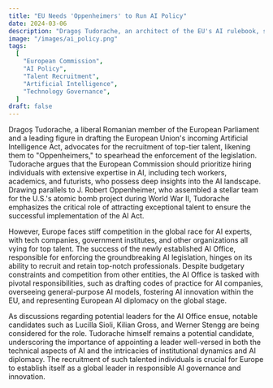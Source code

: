 ```yaml
---
title: "EU Needs 'Oppenheimers' to Run AI Policy"
date: 2024-03-06
description: "Dragoș Tudorache, an architect of the EU's AI rulebook, stresses the necessity of recruiting top talent, akin to 'Oppenheimers,' to effectively implement the Artificial Intelligence Act."
image: "/images/ai_policy.png"
tags:
  [
    "European Commission",
    "AI Policy",
    "Talent Recruitment",
    "Artificial Intelligence",
    "Technology Governance",
  ]
draft: false
---
```


Dragoș Tudorache, a liberal Romanian member of the European Parliament and a leading figure in drafting the European Union's incoming Artificial Intelligence Act, advocates for the recruitment of top-tier talent, likening them to "Oppenheimers," to spearhead the enforcement of the legislation. Tudorache argues that the European Commission should prioritize hiring individuals with extensive expertise in AI, including tech workers, academics, and futurists, who possess deep insights into the AI landscape. Drawing parallels to J. Robert Oppenheimer, who assembled a stellar team for the U.S.'s atomic bomb project during World War II, Tudorache emphasizes the critical role of attracting exceptional talent to ensure the successful implementation of the AI Act.

However, Europe faces stiff competition in the global race for AI experts, with tech companies, government institutes, and other organizations all vying for top talent. The success of the newly established AI Office, responsible for enforcing the groundbreaking AI legislation, hinges on its ability to recruit and retain top-notch professionals. Despite budgetary constraints and competition from other entities, the AI Office is tasked with pivotal responsibilities, such as drafting codes of practice for AI companies, overseeing general-purpose AI models, fostering AI innovation within the EU, and representing European AI diplomacy on the global stage.

As discussions regarding potential leaders for the AI Office ensue, notable candidates such as Lucilla Sioli, Kilian Gross, and Werner Stengg are being considered for the role. Tudorache himself remains a potential candidate, underscoring the importance of appointing a leader well-versed in both the technical aspects of AI and the intricacies of institutional dynamics and AI diplomacy. The recruitment of such talented individuals is crucial for Europe to establish itself as a global leader in responsible AI governance and innovation.
